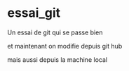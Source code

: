 # essai_git
Un essai de git qui se passe bien


et maintenant on modifie depuis git hub


mais aussi depuis la machine local
